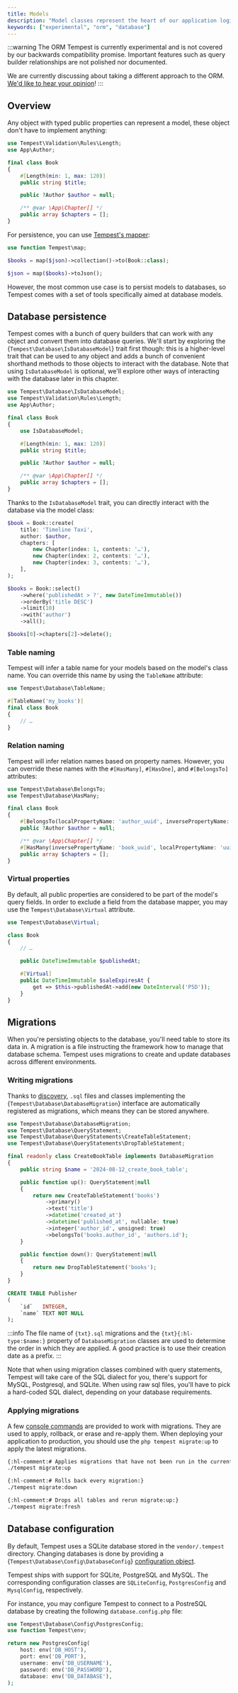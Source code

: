 ```yaml
---
title: Models
description: "Model classes represent the heart of our application logic. Tempest provides a powerful way of persisting model data."
keywords: ["experimental", "orm", "database"]
---
```


:::warning
The ORM Tempest is currently experimental and is not covered by our backwards compatibility promise. Important features such as query builder relationships are not polished nor documented.

We are currently discussing about taking a different approach to the ORM. [We'd like to hear your opinion](https://github.com/tempestphp/tempest-framework/issues/1074)!
:::

## Overview

Any object with typed public properties can represent a model, these object don't have to implement anything:

```php app/Book.php
use Tempest\Validation\Rules\Length;
use App\Author;

final class Book
{
    #[Length(min: 1, max: 120)]
    public string $title;

    public ?Author $author = null;

    /** @var \App\Chapter[] */
    public array $chapters = [];
}
```

For persistence, you can use [Tempest's mapper](/main/tempest-in-depth/mapper):

```php
use function Tempest\map;

$books = map($json)->collection()->to(Book::class);

$json = map($books)->toJson();
```

However, the most common use case is to persist models to databases, so Tempest comes with a set of tools specifically aimed at database models.

## Database persistence

Tempest comes with a bunch of query builders that can work with any object and convert them into database queries. We'll start by exploring the {`Tempest\Database\IsDatabaseModel`} trait first though: this is a higher-level trait that can be used to any object and adds a bunch of convenient shorthand methods to those objects to interact with the database. Note that using `IsDatabaseModel` is optional, we'll explore other ways of interacting with the database later in this chapter.

```php
use Tempest\Database\IsDatabaseModel;
use Tempest\Validation\Rules\Length;
use App\Author;

final class Book
{
    use IsDatabaseModel;

    #[Length(min: 1, max: 120)]
    public string $title;

    public ?Author $author = null;

    /** @var \App\Chapter[] */
    public array $chapters = [];
}
```

Thanks to the `IsDatabaseModel` trait, you can directly interact with the database via the model class:

```php
$book = Book::create(
    title: 'Timeline Taxi',
    author: $author,
    chapters: [
        new Chapter(index: 1, contents: '…'),
        new Chapter(index: 2, contents: '…'),
        new Chapter(index: 3, contents: '…'),
    ],
);

$books = Book::select()
    ->where('publishedAt > ?', new DateTimeImmutable())
    ->orderBy('title DESC')
    ->limit(10)
    ->with('author')
    ->all();

$books[0]->chapters[2]->delete();
```

### Table naming

Tempest will infer a table name for your models based on the model's class name. You can override this name by using the `TableName` attribute:

```php
use Tempest\Database\TableName;

#[TableName('my_books')]
final class Book
{
    // …
}
```

### Relation naming

Tempest will infer relation names based on property names. However, you can override these names with the `#[HasMany]`, `#[HasOne]`, and `#[BelongsTo]` attributes:

```php
use Tempest\Database\BelongsTo;
use Tempest\Database\HasMany;

final class Book
{
    #[BelongsTo(localPropertyName: 'author_uuid', inversePropertyName: 'uuid')]
    public ?Author $author = null;

    /** @var \App\Chapter[] */
    #[HasMany(inversePropertyName: 'book_uuid', localPropertyName: 'uuid')]
    public array $chapters = [];
}
```

### Virtual properties

By default, all public properties are considered to be part of the model's query fields. In order to exclude a field from the database mapper, you may use the `Tempest\Database\Virtual` attribute.

```php
use Tempest\Database\Virtual;

class Book
{
    // …

    public DateTimeImmutable $publishedAt;

    #[Virtual]
    public DateTimeImmutable $saleExpiresAt {
        get => $this->publishedAt->add(new DateInterval('P5D'));
    }
}
```

## Migrations

When you're persisting objects to the database, you'll need table to store its data in. A migration is a file instructing the framework how to manage that database schema. Tempest uses migrations to create and update databases across different environments.

### Writing migrations

Thanks to [discovery](../4-internals/02-discovery), `.sql` files and classes implementing the {`Tempest\Database\DatabaseMigration`} interface are automatically registered as migrations, which means they can be stored anywhere.

```php app/CreateBookTable.php
use Tempest\Database\DatabaseMigration;
use Tempest\Database\QueryStatement;
use Tempest\Database\QueryStatements\CreateTableStatement;
use Tempest\Database\QueryStatements\DropTableStatement;

final readonly class CreateBookTable implements DatabaseMigration
{
    public string $name = '2024-08-12_create_book_table';

    public function up(): QueryStatement|null
    {
        return new CreateTableStatement('books')
            ->primary()
            ->text('title')
            ->datetime('created_at')
            ->datetime('published_at', nullable: true)
            ->integer('author_id', unsigned: true)
            ->belongsTo('books.author_id', 'authors.id');
    }

    public function down(): QueryStatement|null
    {
        return new DropTableStatement('books');
    }
}
```

```sql app/2025-01-01_create_publisher_table.sql
CREATE TABLE Publisher
(
    `id`   INTEGER,
    `name` TEXT NOT NULL
);
```

:::info
The file name of `{txt}.sql` migrations and the `{txt}{:hl-type:$name:}` property of `DatabaseMigration` classes are used to determine the order in which they are applied. A good practice is to use their creation date as a prefix.
:::

Note that when using migration classes combined with query statements, Tempest will take care of the SQL dialect for you, there's support for MySQL, Postgresql, and SQLite. When using raw sql files, you'll have to pick a hard-coded SQL dialect, depending on your database requirements.

### Applying migrations

A few [console commands](../3-console/02-building-console-commands) are provided to work with migrations. They are used to apply, rollback, or erase and re-apply them. When deploying your application to production, you should use the `php tempest migrate:up` to apply the latest migrations.

```sh
{:hl-comment:# Applies migrations that have not been run in the current environment:}
./tempest migrate:up

{:hl-comment:# Rolls back every migration:}
./tempest migrate:down

{:hl-comment:# Drops all tables and rerun migrate:up:}
./tempest migrate:fresh
```

## Database configuration

By default, Tempest uses a SQLite database stored in the `vendor/.tempest` directory. Changing databases is done by providing a {`Tempest\Database\Config\DatabaseConfig`} [configuration object](./06-configuration).

Tempest ships with support for SQLite, PostgreSQL and MySQL. The corresponding configuration classes are `SQLiteConfig`, `PostgresConfig` and `MysqlConfig`, respectively.

For instance, you may configure Tempest to connect to a PostreSQL database by creating the following `database.config.php` file:

```php src/database.config.php
use Tempest\Database\Config\PostgresConfig;
use function Tempest\env;

return new PostgresConfig(
    host: env('DB_HOST'),
    port: env('DB_PORT'),
    username: env('DB_USERNAME'),
    password: env('DB_PASSWORD'),
    database: env('DB_DATABASE'),
);
```
